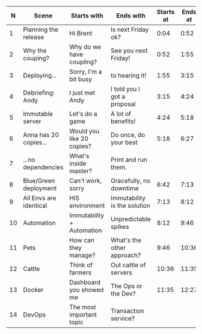 | N  | Scene                       |  Starts with              | Ends with                    | Starts at | Ends at | Duration |
| -- | --------------------------- | ------------------------- | ---------------------------- | --------- | ------- | -------- |
|  1 | Planning the release        | Hi Brent                  | Is next Friday ok?           |  0:04     | 0:52    | 0:48     |
|  2 | Why the couping?            | Why do we have coupling?  | See you next Friday!         |  0:52     | 1:55    | 1:03     |
|  3 | Deploying...                | Sorry, I'm a bit busy     | to hearing it!               |  1:55     | 3:15    | 2:20     |
|  4 | Debriefing: Andy            | I just met Andy           | I told you I got a proposal  |  3:15     | 4:24    | 1:49     |
|  5 | Immutable server            | Let's do a game           | A lot of benefits!           |  4:24     | 5:18    | 0:55     |
|  6 | Anna has 20 copies...       | Would you like 20 copies? | Do once, do your best        |  5:18     | 6:27    | 0:57     |
|  7 | ...no dependencies          | What's inside master?     | Print and run them.          |           |         |          |
|  8 | Blue/Green deployment       | Can't work, sorry         | Gracefully, no downtime      |  6:42     | 7:13    | 0:47     |
|  9 | All Envs are identical      | HIS environment           | Immutability is the solution |  7:13     | 8:12    | 1:16     |
| 10 | Automation                  | Immutability + Automation | Unpredictable spikes         |  8:12     | 9:46    | 1:26     |
| 11 | Pets                        | How can they manage?      | What's the other approach?   |  9:46     | 10:36   | 0:46     |
| 12 | Cattle                      | Think of farmers          | Out cattle of servers        | 10:36     | 11:35   | 1:00     |
| 13 | Docker                      | Dashboard you showed me   | The Ops or the Dev?          | 11:35     | 12:27   | 1:51     |
| 14 | DevOps                      | The most important topic  | Transaction service?         |           |         |          |

